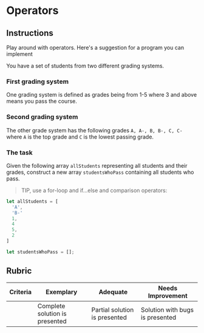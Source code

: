 # Operators

## Instructions

Play around with operators. Here's a suggestion for a program you can implement

You have a set of students from two different grading systems.

### First grading system

One grading system is defined as grades being from 1-5 where 3 and above means you pass the course.

### Second grading system

The other grade system has the following grades `A, A-, B, B-, C, C-` where `A` is the top grade and `C` is the lowest passing grade.

### The task

Given the following array `allStudents` representing all students and their grades, construct a new array `studentsWhoPass` containing all students who pass.

> TIP, use a for-loop and if...else and comparison operators:

```javascript
let allStudents = [
  'A',
  'B-'
  1,
  4
  5,
  2
]

let studentsWhoPass = [];
```

## Rubric

| Criteria | Exemplary                      | Adequate                      | Needs Improvement               |
| -------- | ------------------------------ | ----------------------------- | ------------------------------- |
|          | Complete solution is presented | Partial solution is presented | Solution with bugs is presented |

